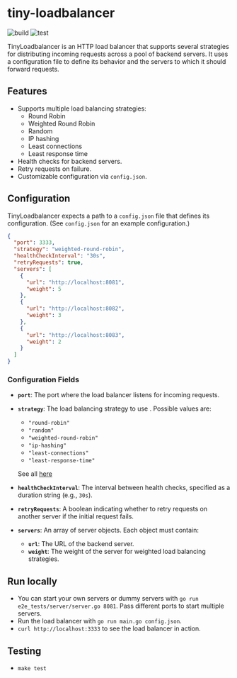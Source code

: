 # tiny-loadbalancer

![build](https://github.com/D-Andreev/tiny-loadbalancer/actions/workflows/build.yml/badge.svg?branch=main)
![test](https://github.com/D-Andreev/tiny-loadbalancer/actions/workflows/test.yml/badge.svg?branch=main)

TinyLoadbalancer is an HTTP load balancer that supports several strategies for distributing incoming requests across a pool of backend servers. It uses a configuration file to define its behavior and the servers to which it should forward requests.

## Features

- Supports multiple load balancing strategies:
  - Round Robin
  - Weighted Round Robin
  - Random
  - IP hashing
  - Least connections
  - Least response time
- Health checks for backend servers.
- Retry requests on failure.
- Customizable configuration via `config.json`.

## Configuration

TinyLoadbalancer expects a path to a `config.json` file that defines its configuration. (See `config.json` for an example configuration.)

```json
{
  "port": 3333,
  "strategy": "weighted-round-robin",
  "healthCheckInterval": "30s",
  "retryRequests": true,
  "servers": [
    {
      "url": "http://localhost:8081",
      "weight": 5
    },
    {
      "url": "http://localhost:8082",
      "weight": 3
    },
    {
      "url": "http://localhost:8083",
      "weight": 2
    }
  ]
}
```

### Configuration Fields

- **`port`**: The port where the load balancer listens for incoming requests.
- **`strategy`**: The load balancing strategy to use . Possible values are:
  - `"round-robin"`
  - `"random"`
  - `"weighted-round-robin"`
  - `"ip-hashing"`
  - `"least-connections"`
  - `"least-response-time"`

  See all [here](https://github.com/D-Andreev/tiny-loadbalancer/blob/main/internal/constants/constants.go#L5)
- **`healthCheckInterval`**: The interval between health checks, specified as a duration string (e.g., `30s`).

- **`retryRequests`**: A boolean indicating whether to retry requests on another server if the initial request fails.

- **`servers`**: An array of server objects. Each object must contain:
  - **`url`**: The URL of the backend server.
  - **`weight`**: The weight of the server for weighted load balancing strategies.


## Run locally
  * You can start your own servers or dummy servers with `go run e2e_tests/server/server.go 8081`. Pass different ports to start multiple servers.
  * Run the load balancer with `go run main.go config.json`.
  * `curl http://localhost:3333` to see the load balancer in action.

## Testing
  * `make test`

